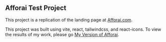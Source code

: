 ## Afforai Test Project

This project is a replication of the landing page at [Afforai.com](https://afforai.com "go to afforai.com").

This project was built using vite, react, tailwindcss, and react-icons. To view the results of my work, please go [My Version of Afforai](https://afforai-by-sika.netlify.app "check my work out").
